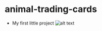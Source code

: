 # animal-trading-cards
* My first little project
![alt text](https://github.com/kingmathers92/animal-trading-cards-master/design-prototype.png)


